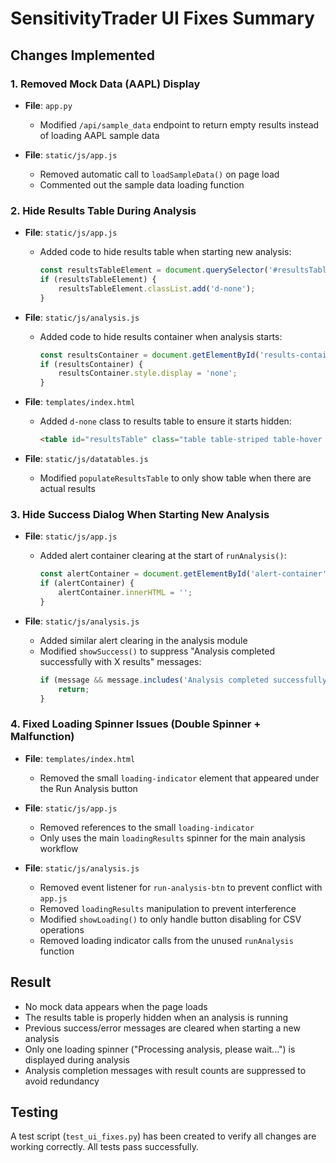 # SensitivityTrader UI Fixes Summary

## Changes Implemented

### 1. Removed Mock Data (AAPL) Display
- **File**: `app.py`
  - Modified `/api/sample_data` endpoint to return empty results instead of loading AAPL sample data
  
- **File**: `static/js/app.js`
  - Removed automatic call to `loadSampleData()` on page load
  - Commented out the sample data loading function

### 2. Hide Results Table During Analysis
- **File**: `static/js/app.js`
  - Added code to hide results table when starting new analysis:
    ```javascript
    const resultsTableElement = document.querySelector('#resultsTable');
    if (resultsTableElement) {
        resultsTableElement.classList.add('d-none');
    }
    ```

- **File**: `static/js/analysis.js`
  - Added code to hide results container when analysis starts:
    ```javascript
    const resultsContainer = document.getElementById('results-container');
    if (resultsContainer) {
        resultsContainer.style.display = 'none';
    }
    ```

- **File**: `templates/index.html`
  - Added `d-none` class to results table to ensure it starts hidden:
    ```html
    <table id="resultsTable" class="table table-striped table-hover d-none" style="width:100%">
    ```

- **File**: `static/js/datatables.js`
  - Modified `populateResultsTable` to only show table when there are actual results

### 3. Hide Success Dialog When Starting New Analysis
- **File**: `static/js/app.js`
  - Added alert container clearing at the start of `runAnalysis()`:
    ```javascript
    const alertContainer = document.getElementById('alert-container');
    if (alertContainer) {
        alertContainer.innerHTML = '';
    }
    ```

- **File**: `static/js/analysis.js`
  - Added similar alert clearing in the analysis module
  - Modified `showSuccess()` to suppress "Analysis completed successfully with X results" messages:
    ```javascript
    if (message && message.includes('Analysis completed successfully with')) {
        return;
    }
    ```

### 4. Fixed Loading Spinner Issues (Double Spinner + Malfunction)
- **File**: `templates/index.html`
  - Removed the small `loading-indicator` element that appeared under the Run Analysis button

- **File**: `static/js/app.js`
  - Removed references to the small `loading-indicator`
  - Only uses the main `loadingResults` spinner for the main analysis workflow

- **File**: `static/js/analysis.js`
  - Removed event listener for `run-analysis-btn` to prevent conflict with `app.js`
  - Removed `loadingResults` manipulation to prevent interference
  - Modified `showLoading()` to only handle button disabling for CSV operations
  - Removed loading indicator calls from the unused `runAnalysis` function

## Result
- No mock data appears when the page loads
- The results table is properly hidden when an analysis is running
- Previous success/error messages are cleared when starting a new analysis
- Only one loading spinner ("Processing analysis, please wait...") is displayed during analysis
- Analysis completion messages with result counts are suppressed to avoid redundancy

## Testing
A test script (`test_ui_fixes.py`) has been created to verify all changes are working correctly. All tests pass successfully.